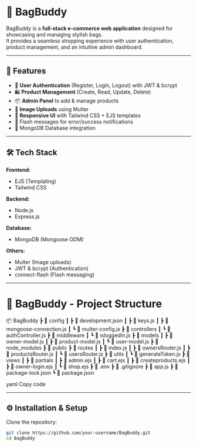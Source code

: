 # 👜 BagBuddy

BagBuddy is a **full-stack e-commerce web application** designed for showcasing and managing stylish bags.  
It provides a seamless shopping experience with user authentication, product management, and an intuitive admin dashboard.

---

## 🚀 Features

- 👤 **User Authentication** (Register, Login, Logout) with JWT & bcrypt  
- 🛍️ **Product Management** (Create, Read, Update, Delete)  
- 📦 **Admin Panel** to add & manage products  
- 📸 **Image Uploads** using Multer  
- 🎨 **Responsive UI** with Tailwind CSS + EJS templates  
- 🔑 Flash messages for error/success notifications  
- 💾 MongoDB Database integration  

---

## 🛠️ Tech Stack

**Frontend:**  
- EJS (Templating)  
- Tailwind CSS  

**Backend:**  
- Node.js  
- Express.js  

**Database:**  
- MongoDB (Mongoose ODM)  

**Others:**  
- Multer (Image uploads)  
- JWT & bcrypt (Authentication)  
- connect-flash (Flash messaging)  

---
# 📂 BagBuddy - Project Structure

📦 BagBuddy
┣ 📂 config
┃ ┣ 📜 development.json
┃ ┣ 📜 keys.js
┃ ┣ 📜 mongoose-connection.js
┃ ┗ 📜 multer-config.js
┣ 📂 controllers
┃ ┗ 📜 authController.js
┣ 📂 middleware
┃ ┗ 📜 isloggedIn.js
┣ 📂 models
┃ ┣ 📜 owner-model.js
┃ ┣ 📜 product-model.js
┃ ┗ 📜 user-model.js
┣ 📂 node_modules
┣ 📂 public
┣ 📂 routes
┃ ┣ 📜 index.js
┃ ┣ 📜 ownersRouter.js
┃ ┣ 📜 productsRouter.js
┃ ┗ 📜 usersRouter.js
┣ 📂 utils
┃ ┗ 📜 generateToken.js
┣ 📂 views
┃ ┣ 📂 partials
┃ ┣ 📜 admin.ejs
┃ ┣ 📜 cart.ejs
┃ ┣ 📜 createproducts.ejs
┃ ┣ 📜 owner-login.ejs
┃ ┗ 📜 shop.ejs
┣ 📜 .env
┣ 📜 .gitignore
┣ 📜 app.js
┣ 📜 package-lock.json
┗ 📜 package.json

yaml
Copy code


---

## ⚙️ Installation & Setup

Clone the repository:
```bash
git clone https://github.com/your-username/BagBuddy.git
cd BagBuddy



